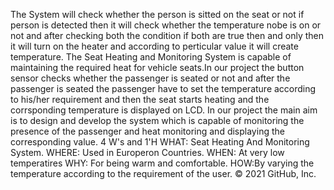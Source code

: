 The System will check whether the person is sitted on the seat or not if person is detected then it will check whether the temperature nobe is on or not and after checking both the condition if both are true then and only then it will turn on the heater and according to perticular value it will create temperature.
The Seat Heating and Monitoring System is capable of maintaining the required heat for vehicle seats.In our project the button sensor checks whether the passenger is seated or not and after the passenger is seated the passenger have to set the temperature according to his/her requirement and then the seat starts heating and the corrsponding temperature is displayed on LCD. In our project the main aim is to design and develop the system which is capable of monitoring the presence of the passenger and heat monitoring and displaying the corresponding value.
4 W's and 1'H
 WHAT: Seat Heating And Monitoring System.
 WHERE: Used in Europeron Countries.
 WHEN: At very low temperatires
 WHY: For being warm and comfortable.
 HOW:By varying the temperature according to the requirement of the user.
 © 2021 GitHub, Inc.
